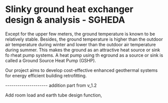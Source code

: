 # Slinky ground heat exchanger design & analysis - SGHEDA

Except for the upper few meters, the ground temperature is known to be relatively stable. Besides, the ground temperature is higher than the outdoor air temperature during winter and lower than the outdoor air temperature during summer. This makes the ground as an attractive heat source or sink fo rheat pump systems.
A heat pump using th eground as a source or sink is called a Ground Source Heat Pump (GSHP).

Our project aims to develop cost-effective enhanced geothermal systems for energy efficient building retrofitting.

--------------------- addition part from v_1.2

Add room load and earth tube design function,
